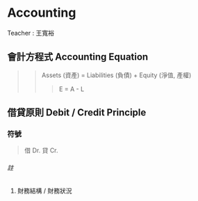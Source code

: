 # Accounting

Teacher : 王寬裕

## 會計方程式 Accounting Equation
>> Assets (資產) = Liabilities (負債) + Equity (淨值, 產權)
>>> E = A - L

## 借貸原則 Debit / Credit Principle
### 符號
> 借 Dr.
> 貸 Cr.



###### 註
1. 財務結構 / 財務狀況